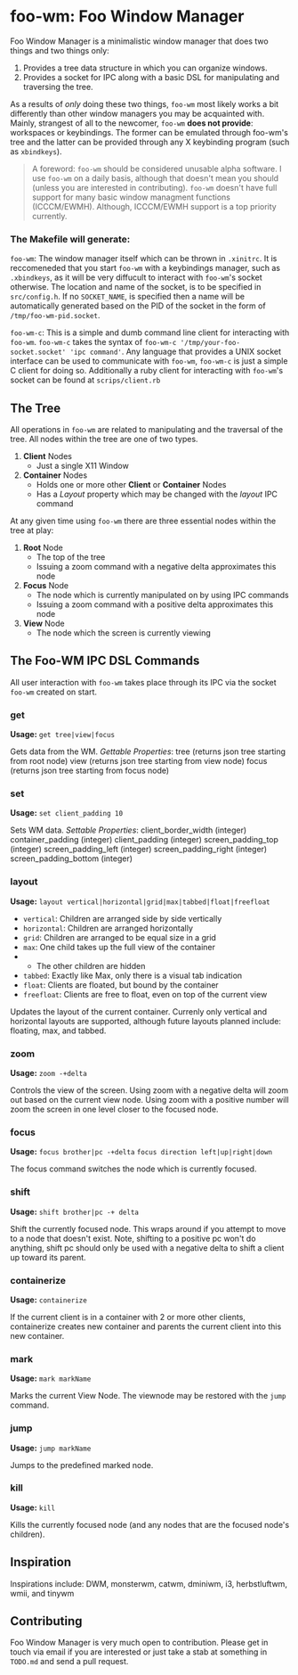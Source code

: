 foo-wm: Foo Window Manager
============================
Foo Window Manager is a minimalistic window manager that does two things and two things only:

1. Provides a tree data structure in which you can organize windows.
2. Provides a socket for IPC along with a basic DSL for manipulating and traversing the tree.

As a results of *only* doing these two things, `foo-wm` most likely works a bit differently than other window managers you may be acquainted with. Mainly, strangest of all to the newcomer, `foo-wm` **does not provide**: workspaces or keybindings. The former can be emulated through foo-wm's tree and the latter can be provided through any X keybinding program (such as `xbindkeys`).

> A foreword: `foo-wm` should be considered unusable alpha software. I use `foo-wm` on a daily basis, although that doesn't mean you should (unless you are interested in contributing). `foo-wm` doesn't have full support for many basic window managment functions (ICCCM/EWMH). Although, ICCCM/EWMH support is a top priority currently.

### The Makefile will generate:
`foo-wm`: The window manager itself which can be thrown in `.xinitrc`. It is reccomeneded that you start `foo-wm` with a keybindings manager, such as `.xbindkeys`, as it will be very diffucult to interact with `foo-wm`'s socket otherwise. The location and name of the socket, is to be specified in `src/config.h`. If no `SOCKET_NAME`, is specified then a name will be automatically generated based on the PID of the socket in the form of `/tmp/foo-wm-pid.socket`.

`foo-wm-c`: This is a simple and dumb command line client for interacting with `foo-wm`. `foo-wm-c` takes the syntax of `foo-wm-c '/tmp/your-foo-socket.socket' 'ipc command'`. Any language that provides a UNIX socket interface can be used to communicate with `foo-wm`, `foo-wm-c` is just a simple C client for doing so. Additionally a ruby client for interacting with `foo-wm`'s socket can be found at `scrips/client.rb`

The Tree
--------
All operations in `foo-wm` are related to manipulating and the traversal of the tree.  All nodes within the tree are one of two types.

1. **Client** Nodes
	- Just a single  X11 Window
2. **Container** Nodes
    - Holds one or more other **Client** or **Container** Nodes
    - Has a *Layout* property which may be changed with the *layout* IPC command

At any given time using `foo-wm` there are three essential nodes within the tree at play:

1. **Root** Node
    - The top of the tree
    - Issuing a zoom command with a negative delta approximates this node
2. **Focus** Node
    - The node which is currently manipulated on by using IPC commands
    - Issuing a zoom command with a positive delta approximates  this node
3. **View** Node
    - The node which the screen is currently viewing


The Foo-WM IPC DSL Commands
---------------------------
All user interaction with `foo-wm` takes place through its IPC via the socket `foo-wm` created on start.

### get 
**Usage:**
`get tree|view|focus`

Gets data from the WM.
*Gettable Properties*:
tree (returns json tree starting from root node)
view (returns json tree starting from view node)
focus (returns json tree starting from focus node)

### set 
**Usage:**
`set client_padding 10`

Sets WM data.
*Settable Properties*:
client_border_width (integer)
container_padding (integer)
client_padding (integer)
screen_padding_top (integer)
screen_padding_left (integer)
screen_padding_right (integer)
screen_padding_bottom (integer)


### layout 
**Usage:**
`layout vertical|horizontal|grid|max|tabbed|float|freefloat`

- `vertical`: Children are arranged side by side vertically
- `horizontal`: Children are arranged horizontally
- `grid`: Children are arranged to be equal size in a grid	
- `max`: One child takes up the full view of the container 
-   * The other children are hidden
- `tabbed`: Exactly like Max, only there is a visual tab indication
- `float`: Clients are floated, but bound by the container
- `freefloat`: Clients are free to float, even on top of the current view

Updates the layout of the current container. Currenly only vertical and horizontal layouts are supported, although future layouts planned include: floating, max, and tabbed.

### zoom 
**Usage:**
`zoom -+delta`

Controls the view of the screen. Using zoom with a negative delta will zoom out based on the current view node. Using zoom with a positive number will zoom the screen in one level closer to the focused node.

### focus 
**Usage:**
`focus brother|pc -+delta`
`focus direction left|up|right|down`

The focus command switches the node which is currently focused.

### shift 
**Usage:**
`shift brother|pc -+ delta`

Shift the currently focused node. This wraps around if you attempt to move to a node that doesn't exist. Note, shifting to a positive pc won't do anything, shift pc should only be used with a negative delta to shift a client up toward its parent.

### containerize
**Usage:**
`containerize`

If the current client is in a container with 2 or more other clients, containerize creates  new container and parents the current client into this new container.

### mark
**Usage:**
`mark markName`

Marks the current View Node. The viewnode may be restored with the `jump` command.

### jump
**Usage:**
`jump markName`

Jumps to the predefined marked node.

### kill
**Usage:**
`kill`

Kills the currently focused node (and any nodes that are the focused node's children).

Inspiration
-----------
Inspirations include: 
DWM, monsterwm, catwm, dminiwm, i3, herbstluftwm, wmii, and tinywm

Contributing
------------
Foo Window Manager is very much open to contribution. Please get in touch via email if you are interested or just take a stab at something in `TODO.md` and send a pull request.
